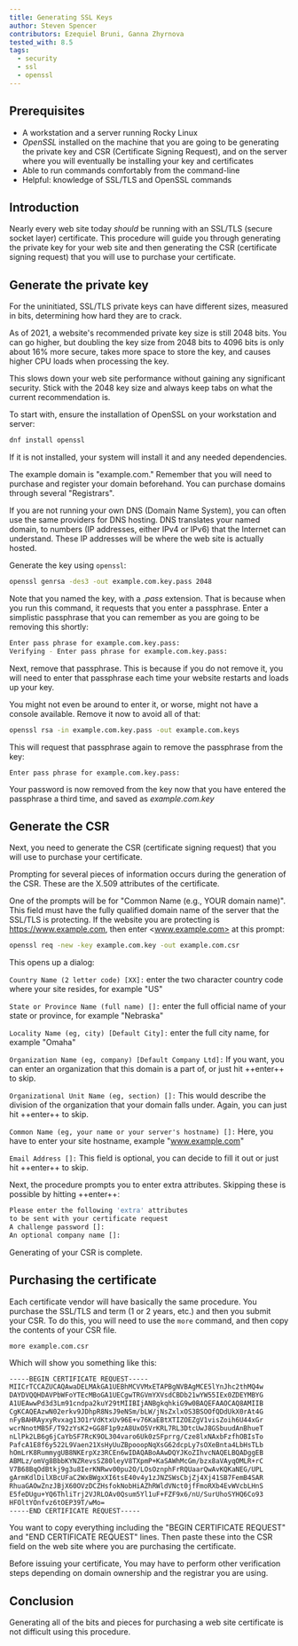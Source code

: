```yaml
---
title: Generating SSL Keys
author: Steven Spencer
contributors: Ezequiel Bruni, Ganna Zhyrnova
tested_with: 8.5
tags:
  - security
  - ssl
  - openssl
---
```

  
## Prerequisites

* A workstation and a server running Rocky Linux
* _OpenSSL_ installed on the machine that you are going to be generating the private key and CSR (Certificate Signing Request), and on the server where you will eventually be installing your key and certificates
* Able to run commands comfortably from the command-line
* Helpful: knowledge of SSL/TLS and OpenSSL commands

## Introduction

Nearly every web site today _should_ be running with an SSL/TLS (secure socket layer) certificate. This procedure will guide you through generating the private key for your web site and then generating the CSR (certificate signing request) that you will use to purchase your certificate.

## Generate the private key

For the uninitiated, SSL/TLS private keys can have different sizes, measured in bits, determining how hard they are to crack.

As of 2021, a website's recommended private key size is still 2048 bits. You can go higher, but doubling the key size from 2048 bits to 4096 bits is only about 16% more secure, takes more space to store the key, and causes higher CPU loads when processing the key.

This slows down your web site performance without gaining any significant security. Stick with the 2048 key size and always keep tabs on what the current recommendation is.

To start with, ensure the installation of OpenSSL on your workstation and server:

```bash
dnf install openssl
```

If it is not installed, your system will install it and any needed dependencies.

The example domain is "example.com." Remember that you will need to purchase and register your domain beforehand. You can purchase domains through several "Registrars".

If you are not running your own DNS (Domain Name System), you can often use the same providers for DNS hosting. DNS translates your named domain, to numbers (IP addresses, either IPv4 or IPv6) that the Internet can understand. These IP addresses will be where the web site is actually hosted.

Generate the key using `openssl`:

```bash
openssl genrsa -des3 -out example.com.key.pass 2048
```

Note that you named the key, with a *.pass* extension. That is because when you run this command, it requests that you enter a passphrase. Enter a simplistic passphrase that you can remember as you are going to be removing this shortly:

```bash
Enter pass phrase for example.com.key.pass:
Verifying - Enter pass phrase for example.com.key.pass:
```

Next, remove that passphrase. This is because if you do not remove it, you will need to enter that passphrase each time your website restarts and loads up your key.

You might not even be around to enter it, or worse, might not have a console available. Remove it now to avoid all of that:

```bash
openssl rsa -in example.com.key.pass -out example.com.keys
```

This will request that passphrase again to remove the passphrase from the key:

`Enter pass phrase for example.com.key.pass:`

Your password is now removed from the key now that you have entered the passphrase a third time, and saved as _example.com.key_

## Generate the CSR

Next, you need to generate the CSR (certificate signing request) that you will use to purchase your certificate.

Prompting for several pieces of information occurs during the generation of the CSR. These are the X.509 attributes of the certificate.

One of the prompts will be for "Common Name (e.g., YOUR domain name)". This field must have the fully qualified domain name of the server that the SSL/TLS is protecting. If the website you are protecting is <https://www.example.com>, then enter <www.example.com> at this prompt:

```bash
openssl req -new -key example.com.key -out example.com.csr
```

This opens up a dialog:

`Country Name (2 letter code) [XX]:` enter the two character country code where your site resides, for example "US"

`State or Province Name (full name) []:` enter the full official name of your state or province, for example "Nebraska"

`Locality Name (eg, city) [Default City]:` enter the full city name, for example "Omaha"

`Organization Name (eg, company) [Default Company Ltd]:` If you want, you can enter an organization that this domain is a part of, or just hit ++enter++ to skip.

`Organizational Unit Name (eg, section) []:` This would describe the division of the organization that your domain falls under. Again, you can just hit ++enter++ to skip.

`Common Name (eg, your name or your server's hostname) []:` Here, you have to enter your site hostname, example "www.example.com"

`Email Address []:` This field is optional, you can decide to fill it out or just hit ++enter++ to skip.

Next, the procedure prompts you to enter extra attributes. Skipping these is possible by hitting ++enter++:

```bash
Please enter the following 'extra' attributes
to be sent with your certificate request
A challenge password []:
An optional company name []:
```

Generating of your CSR is complete.

## Purchasing the certificate

Each certificate vendor will have basically the same procedure. You purchase the SSL/TLS and term (1 or 2 years, etc.) and then you submit your CSR. To do this, you will need to use the `more` command, and then copy the contents of your CSR file.

`more example.com.csr`

Which will show you something like this:

```bash
-----BEGIN CERTIFICATE REQUEST-----
MIICrTCCAZUCAQAwaDELMAkGA1UEBhMCVVMxETAPBgNVBAgMCE5lYnJhc2thMQ4w
DAYDVQQHDAVPbWFoYTEcMBoGA1UECgwTRGVmYXVsdCBDb21wYW55IEx0ZDEYMBYG
A1UEAwwPd3d3Lm91cndpa2kuY29tMIIBIjANBgkqhkiG9w0BAQEFAAOCAQ8AMIIB
CgKCAQEAzwN02erkv9JDhpR8NsJ9eNSm/bLW/jNsZxlxOS3BSOOfQDdUkX0rAt4G
nFyBAHRAyxyRvxag13O1rVdKtxUv96E+v76KaEBtXTIZOEZgV1visZoih6U44xGr
wcrNnotMB5F/T92zYsK2+GG8F1p9zA8UxO5VrKRL7RL3DtcUwJ8GSbuudAnBhueT
nLlPk2LB6g6jCaYbSF7RcK9OL304varo6Uk0zSFprrg/Cze8lxNAxbFzfhOBIsTo
PafcA1E8f6y522L9Vaen21XsHyUuZBpooopNqXsG62dcpLy7sOXeBnta4LbHsTLb
hOmLrK8RummygUB8NKErpXz3RCEn6wIDAQABoAAwDQYJKoZIhvcNAQELBQADggEB
ABMLz/omVg8BbbKYNZRevsSZ80leyV8TXpmP+KaSAWhMcGm/bzx8aVAyqOMLR+rC
V7B68BqOdBtkj9g3u8IerKNRwv00pu2O/LOsOznphFrRQUaarQwAvKQKaNEG/UPL
gArmKdlDilXBcUFaC2WxBWgxXI6tsE40v4y1zJNZSWsCbjZj4Xj41SB7FemB4SAR
RhuaGAOwZnzJBjX60OVzDCZHsfokNobHiAZhRWldVNct0jfFmoRXb4EvWVcbLHnS
E5feDUgu+YQ6ThliTrj2VJRLOAv0Qsum5Yl1uF+FZF9x6/nU/SurUhoSYHQ6Co93
HFOltYOnfvz6tOEP39T/wMo=
-----END CERTIFICATE REQUEST-----
```

You want to copy everything including the "BEGIN CERTIFICATE REQUEST" and "END CERTIFICATE REQUEST" lines. Then paste these into the CSR field on the web site where you are purchasing the certificate.

Before issuing your certificate, You may have to perform other verification steps depending on domain ownership and the registrar you are using.

## Conclusion

Generating all of the bits and pieces for purchasing a web site certificate is not difficult using this procedure.
